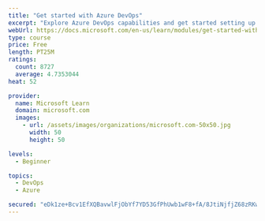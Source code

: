 ```yaml
---
title: "Get started with Azure DevOps"
excerpt: "Explore Azure DevOps capabilities and get started setting up your own organization knowing what separates elite performers from low performers."
webUrl: https://docs.microsoft.com/en-us/learn/modules/get-started-with-devops/
type: course
price: Free
length: PT25M
ratings:
  count: 8727
  average: 4.7353044
heat: 52

provider:
  name: Microsoft Learn
  domain: microsoft.com
  images:
    - url: /assets/images/organizations/microsoft.com-50x50.jpg
      width: 50
      height: 50

levels:
  - Beginner

topics:
  - DevOps
  - Azure

secured: "eDk1ze+Bcv1EfXQBavwlFjObYf7YD53GfPhUwb1wF8+fA/8JtiNjfjZ68zRKwjH827Vt19t2VR84b/1awT0NOYDsY8PWF2gaBaNUnXrNGwbIbLGSvFNLqmQsQYurhKjsKqgRYkPEABo3M0rh/AqBVkXqVh7OCtzAznCZJqdgx58VanMSMAsxuZutIrpPToH2nD8wYeveEYpZzn2rPfdRW7bTthYppyZvpzNKktmRMyt1mEAA3VEJRDjMXkix9YfYne4YdgsD9dxuaJ+N/QOfQkvSAMsbK0SLbk/y4NLm6k5fyb7TAVkYyeHrOEwuyPXEHCmKDwRHIFpMJyKa8BgZNLeBmhZz/dH3ARoYq8gYXEwC2qPzvgSHF3X+ZYm2d4bP1EzRBXqwqf/X/ONtzecO/Jugcr3av6CRmN4IQWlHIGc=;XVv7ThLvaxJDQIEclvEvnQ=="
---
```


